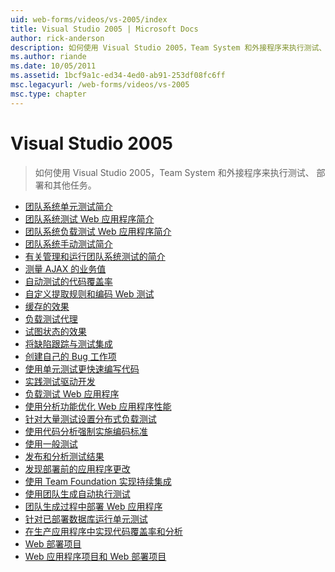 ```yaml
---
uid: web-forms/videos/vs-2005/index
title: Visual Studio 2005 | Microsoft Docs
author: rick-anderson
description: 如何使用 Visual Studio 2005，Team System 和外接程序来执行测试、 部署和其他任务。
ms.author: riande
ms.date: 10/05/2011
ms.assetid: 1bcf9a1c-ed34-4ed0-ab91-253df08fc6ff
msc.legacyurl: /web-forms/videos/vs-2005
msc.type: chapter
---
```

<a name="visual-studio-2005"></a>Visual Studio 2005
====================
> 如何使用 Visual Studio 2005，Team System 和外接程序来执行测试、 部署和其他任务。


- [团队系统单元测试简介](introduction-to-unit-testing-with-team-system.md)
- [团队系统测试 Web 应用程序简介](introduction-to-testing-web-applications-with-team-system.md)
- [团队系统负载测试 Web 应用程序简介](introduction-to-load-testing-web-applications-with-team-system.md)
- [团队系统手动测试简介](introduction-to-manual-testing-with-team-system.md)
- [有关管理和运行团队系统测试的简介](introduction-to-managing-and-running-tests-with-team-system.md)
- [测量 AJAX 的业务值](measuring-the-business-value-of-ajax.md)
- [自动测试的代码覆盖率](code-coverage-of-automated-tests.md)
- [自定义提取规则和编码 Web 测试](custom-extraction-rules-and-coded-web-tests.md)
- [缓存的效果](the-effects-of-caching.md)
- [负载测试代理](using-the-load-test-agent.md)
- [试图状态的效果](the-effects-of-viewstate.md)
- [将缺陷跟踪与测试集成](how-do-i-integrate-defect-tracking-with-testing.md)
- [创建自己的 Bug 工作项](how-do-i-create-my-own-bug-work-item.md)
- [使用单元测试更快速编写代码](how-do-i-write-code-more-quickly-with-unit-tests.md)
- [实践测试驱动开发](how-do-i-practice-test-driven-development.md)
- [负载测试 Web 应用程序](how-do-i-load-test-a-web-application.md)
- [使用分析功能优化 Web 应用程序性能](how-do-i-tune-web-application-performance-with-profiling.md)
- [针对大量测试设置分布式负载测试](how-do-i-set-up-distributed-load-testing-for-high-volume-tests.md)
- [使用代码分析强制实施编码标准](how-do-i-enforce-coding-standards-with-code-analysis.md)
- [使用一般测试](how-do-i-use-generic-tests.md)
- [发布和分析测试结果](how-do-i-publish-and-analyze-test-results.md)
- [发现部署前的应用程序更改](how-do-i-discover-application-changes-prior-to-deployment.md)
- [使用 Team Foundation 实现持续集成](how-do-i-implement-continuous-integration-with-team-foundation.md)
- [使用团队生成自动执行测试](how-do-i-automate-testing-using-team-build.md)
- [团队生成过程中部署 Web 应用程序](how-do-i-deploy-a-web-application-during-a-team-build.md)
- [针对已部署数据库运行单元测试](how-do-i-run-unit-tests-against-a-deployed-database.md)
- [在生产应用程序中实现代码覆盖率和分析](how-do-i-enable-code-coverage-and-profiling-in-production-applications.md)
- [Web 部署项目](web-deployment-projects.md)
- [Web 应用程序项目和 Web 部署项目](web-application-projects-web-deployment-projects.md)
